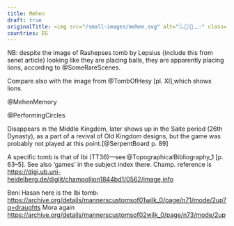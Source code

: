 ```yaml
---
title: Mehen
draft: true
originalTitle: <img src="/small-images/mehen.svg" alt="𓅓𓐱𓎛𓐰𓈖𓏌" class="inline-img" lang="egy" />
countries: EG
---
```


NB: despite the image of Rashepses tomb by Lepsius {include this from senet
article} looking like they are placing balls, they are apparently placing
lions, according to @SomeRareScenes.

Compare also with the image from @TombOfHesy [pl. XI],which shows
lions.

@MehenMemory


@PerformingCircles

Disappears in the Middle Kingdom, later shows up in the Saite period (26th Dynasty), as a part of a revival of Old Kingdom designs, but the game was probably not played at this point.[@SerpentBoard p. 89] 

A specific tomb is that of Ibi (TT36)—see @TopographicalBibliography_1 [p. 63–5]. See also ‘games’ in the subject index there. Champ. reference is https://digi.ub.uni-heidelberg.de/diglit/champollion1844bd1/0562/image,info

Beni Hasan here is the Ibi tomb: https://archive.org/details/mannerscustomsof01wilk_0/page/n71/mode/2up?q=draughts
Mora again https://archive.org/details/mannerscustomsof02wilk_0/page/n73/mode/2up
